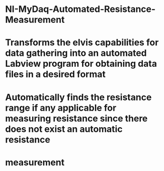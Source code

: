 # NI-MyDaq-Automated-Resistance-Measurement
# Transforms the elvis capabilities for data gathering into an automated Labview program for obtaining data files in a desired format
# Automatically finds the resistance range if any applicable for measuring resistance since there does not exist an automatic resistance
# measurement
